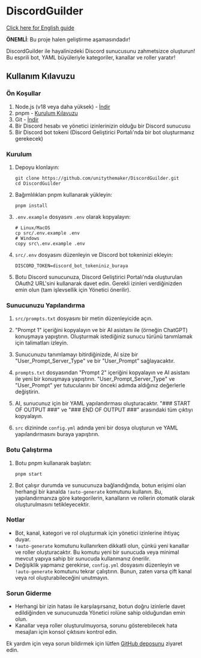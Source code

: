 # DiscordGuilder

[Click here for English guide](README.md)

**ÖNEMLİ**: Bu proje halen geliştirme aşamasındadır!

DiscordGuilder ile hayalinizdeki Discord sunucusunu zahmetsizce oluşturun! Bu esprili bot, YAML büyüleriyle kategoriler, kanallar ve roller yaratır!

## Kullanım Kılavuzu

### Ön Koşullar

1. Node.js (v18 veya daha yüksek) - [İndir](https://nodejs.org/)
2. pnpm - [Kurulum Kılavuzu](https://pnpm.io/installation)
3. Git - [İndir](https://git-scm.com/downloads)
4. Bir Discord hesabı ve yönetici izinlerinizin olduğu bir Discord sunucusu
5. Bir Discord bot tokeni (Discord Geliştirici Portalı'nda bir bot oluşturmanız gerekecek)

### Kurulum

1. Depoyu klonlayın:
   ```
   git clone https://github.com/unitythemaker/DiscordGuilder.git
   cd DiscordGuilder
   ```

2. Bağımlılıkları pnpm kullanarak yükleyin:
   ```
   pnpm install
   ```

3. `.env.example` dosyasını `.env` olarak kopyalayın:
   ```
   # Linux/MacOS
   cp src/.env.example .env
   # Windows
   copy src\.env.example .env
   ```

4. `src/.env` dosyasını düzenleyin ve Discord bot tokeninizi ekleyin:
   ```
   DISCORD_TOKEN=discord_bot_tokeniniz_buraya
   ```

5. Botu Discord sunucunuza, Discord Geliştirici Portalı'nda oluşturulan OAuth2 URL'sini kullanarak davet edin. Gerekli izinleri verdiğinizden emin olun (tam işlevsellik için Yönetici önerilir).

### Sunucunuzu Yapılandırma

1. `src/prompts.txt` dosyasını bir metin düzenleyicide açın.

2. "Prompt 1" içeriğini kopyalayın ve bir AI asistanı ile (örneğin ChatGPT) konuşmaya yapıştırın. Oluşturmak istediğiniz sunucu türünü tanımlamak için talimatları izleyin.

3. Sunucunuzu tanımlamayı bitirdiğinizde, AI size bir "User_Prompt_Server_Type" ve bir "User_Prompt" sağlayacaktır.

4. `prompts.txt` dosyasından "Prompt 2" içeriğini kopyalayın ve AI asistanı ile yeni bir konuşmaya yapıştırın. "User_Prompt_Server_Type" ve "User_Prompt" yer tutucularını bir önceki adımda aldığınız değerlerle değiştirin.

5. AI, sunucunuz için bir YAML yapılandırması oluşturacaktır. "### START OF OUTPUT ###" ve "### END OF OUTPUT ###" arasındaki tüm çıktıyı kopyalayın.

6. `src` dizininde `config.yml` adında yeni bir dosya oluşturun ve YAML yapılandırmasını buraya yapıştırın.

### Botu Çalıştırma

1. Botu pnpm kullanarak başlatın:
   ```
   pnpm start
   ```

2. Bot çalışır durumda ve sunucunuza bağlandığında, botun erişimi olan herhangi bir kanalda `!auto-generate` komutunu kullanın. Bu, yapılandırmanıza göre kategorilerin, kanalların ve rollerin otomatik olarak oluşturulmasını tetikleyecektir.

### Notlar

- Bot, kanal, kategori ve rol oluşturmak için yönetici izinlerine ihtiyaç duyar.
- `!auto-generate` komutunu kullanırken dikkatli olun, çünkü yeni kanallar ve roller oluşturacaktır. Bu komutu yeni bir sunucuda veya minimal mevcut yapıya sahip bir sunucuda kullanmanız önerilir.
- Değişiklik yapmanız gerekirse, `config.yml` dosyasını düzenleyin ve `!auto-generate` komutunu tekrar çalıştırın. Bunun, zaten varsa çift kanal veya rol oluşturabileceğini unutmayın.

### Sorun Giderme

- Herhangi bir izin hatası ile karşılaşırsanız, botun doğru izinlerle davet edildiğinden ve sunucunuzda Yönetici rolüne sahip olduğundan emin olun.
- Kanallar veya roller oluşturulmuyorsa, sorunu gösterebilecek hata mesajları için konsol çıktısını kontrol edin.

Ek yardım için veya sorun bildirmek için lütfen [GitHub deposunu](https://github.com/unitythemaker/DiscordGuilder) ziyaret edin.
